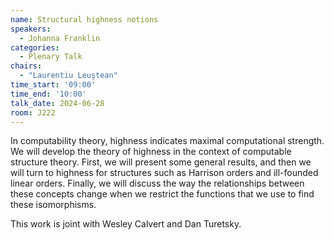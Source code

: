 ```yaml
---
name: Structural highness notions
speakers:
  - Johanna Franklin
categories:
  - Plenary Talk
chairs:
  - "Laurentiu Leuştean"
time_start: '09:00'
time_end: '10:00'
talk_date: 2024-06-28
room: J222
---
```


In computability theory, highness indicates maximal computational strength. We will develop the theory of highness in the context of computable structure theory. First, we will present some general results, and then we will turn to highness for structures such as Harrison orders and ill-founded linear orders. Finally, we will discuss the way the relationships between these concepts change when we restrict the functions that we use to find these isomorphisms.

This work is joint with Wesley Calvert and Dan Turetsky.

